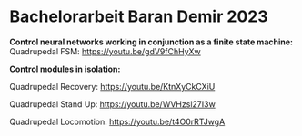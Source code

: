 # Bachelorarbeit Baran Demir 2023

**Control neural networks working in conjunction as a finite state machine:**
Quadrupedal FSM: https://youtu.be/gdV9fChHyXw

**Control modules in isolation:**

Quadrupedal Recovery: https://youtu.be/KtnXyCkCXiU

Quadrupedal Stand Up: https://youtu.be/WVHzsl27I3w

Quadrupedal Locomotion: https://youtu.be/t4O0rRTJwgA
